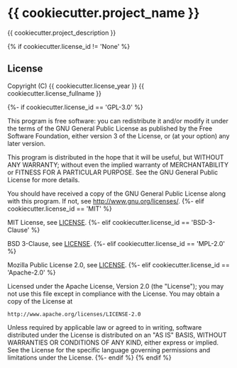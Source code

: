 # {{ cookiecutter.project_name }}

{{ cookiecutter.project_description }}

{% if cookiecutter.license_id != 'None' %}
## License

Copyright (C) {{ cookiecutter.license_year }} {{ cookiecutter.license_fullname }}

{%- if cookiecutter.license_id == 'GPL-3.0' %}

This program is free software: you can redistribute it and/or modify
it under the terms of the GNU General Public License as published by
the Free Software Foundation, either version 3 of the License, or
(at your option) any later version.

This program is distributed in the hope that it will be useful,
but WITHOUT ANY WARRANTY; without even the implied warranty of
MERCHANTABILITY or FITNESS FOR A PARTICULAR PURPOSE.  See the
GNU General Public License for more details.

You should have received a copy of the GNU General Public License
along with this program.  If not, see <http://www.gnu.org/licenses/>.
{%- elif cookiecutter.license_id == 'MIT' %}

MIT License, see [LICENSE](./LICENSE).
{%- elif cookiecutter.license_id == 'BSD-3-Clause' %}

BSD 3-Clause, see [LICENSE](./LICENSE).
{%- elif cookiecutter.license_id == 'MPL-2.0' %}

Mozilla Public License 2.0, see [LICENSE](./LICENSE).
{%- elif cookiecutter.license_id == 'Apache-2.0' %}

Licensed under the Apache License, Version 2.0 (the "License");
you may not use this file except in compliance with the License.
You may obtain a copy of the License at

    http://www.apache.org/licenses/LICENSE-2.0

Unless required by applicable law or agreed to in writing, software
distributed under the License is distributed on an "AS IS" BASIS,
WITHOUT WARRANTIES OR CONDITIONS OF ANY KIND, either express or implied.
See the License for the specific language governing permissions and
limitations under the License.
{%- endif %}
{% endif %}
